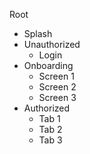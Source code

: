 Root

- Splash
- Unauthorized
  - Login
- Onboarding
  - Screen 1
  - Screen 2
  - Screen 3
- Authorized
  - Tab 1
  - Tab 2
  - Tab 3
